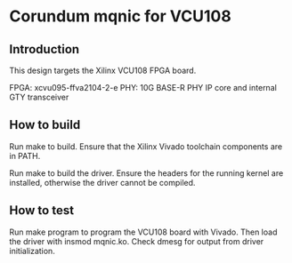 # Corundum mqnic for VCU108

## Introduction

This design targets the Xilinx VCU108 FPGA board.

FPGA: xcvu095-ffva2104-2-e
PHY: 10G BASE-R PHY IP core and internal GTY transceiver

## How to build

Run make to build.  Ensure that the Xilinx Vivado toolchain components are
in PATH.

Run make to build the driver.  Ensure the headers for the running kernel are
installed, otherwise the driver cannot be compiled.

## How to test

Run make program to program the VCU108 board with Vivado.  Then load the
driver with insmod mqnic.ko.  Check dmesg for output from driver
initialization.


